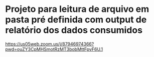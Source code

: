# Projeto para leitura de arquivo em pasta pré definida com output de relatório dos dados consumidos

https://us05web.zoom.us/j/87946974366?pwd=ouZY3CpMHSmotRzMT3bobMttFpvF6U.1
